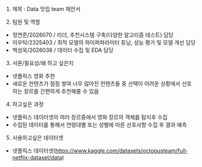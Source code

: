 1. 제목 : Data 맛집 team 제안서

2. 팀원 및 역할
 - 정연준/2026070 /
   리더, 추천시스템 구축(다양한 알고리즘 테스트) 담당
 - 이우탁/2325403 /
   최적 모델의 하이퍼파라미터 튜닝, 성능 평가 및 모델 개선 담당
 - 백성욱/2026038 /
   데이터 수집 및 EDA 담당

3. 서론/필요성/왜 하고 싶은지
 - 넷플릭스 영화 추천
 - 새로운 컨텐츠가 점점 쌓여 너무 많아진 컨텐츠들 중 선택이 어려운 상황에서 선호하는 장르를 간편하게 추천해줄 수 있음

4. 하고싶은 과정
- 넷플릭스 데이터셋의 여러 장르중에서 영화 장르의 객체를 탐지후 수집
- 수집된 데이터를 통해서 연령대별 또는 성별에 따른 선호사항 수집 후 결과 예측
  
5. 사용하고싶은 데이터셋
- 넷플릭스 데이터셋(https://www.kaggle.com/datasets/octopusteam/full-netflix-dataset/data)
